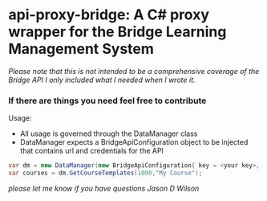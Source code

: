 # api-proxy-bridge:  A C# proxy wrapper for the Bridge Learning Management System

*Please note that this is not intended to be a comprehensive coverage of the Bridge API
I only included what I needed when I wrote it.*

### If there are things you need feel free to contribute

Usage:
- All usage is governed through the DataManager class
- DataManager expects a BridgeApiConfiguration object to be injected that contains url and credentials for the API

```csharp
var dm = new DataManager(new BridgeApiConfiguration{ key = <your key>, url = <your url> });
var courses = dm.GetCourseTemplates(1000,"My Course");
```

*please let me know if you have questions
Jason D Wilson*


